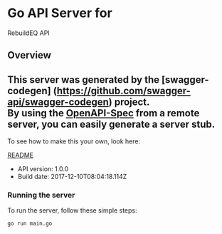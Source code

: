 # Go API Server for 

RebuildEQ API

## Overview
This server was generated by the [swagger-codegen]
(https://github.com/swagger-api/swagger-codegen) project.  
By using the [OpenAPI-Spec](https://github.com/OAI/OpenAPI-Specification) from a remote server, you can easily generate a server stub.  
-

To see how to make this your own, look here:

[README](https://github.com/swagger-api/swagger-codegen/blob/master/README.md)

- API version: 1.0.0
- Build date: 2017-12-10T08:04:18.114Z


### Running the server
To run the server, follow these simple steps:

```
go run main.go
```

